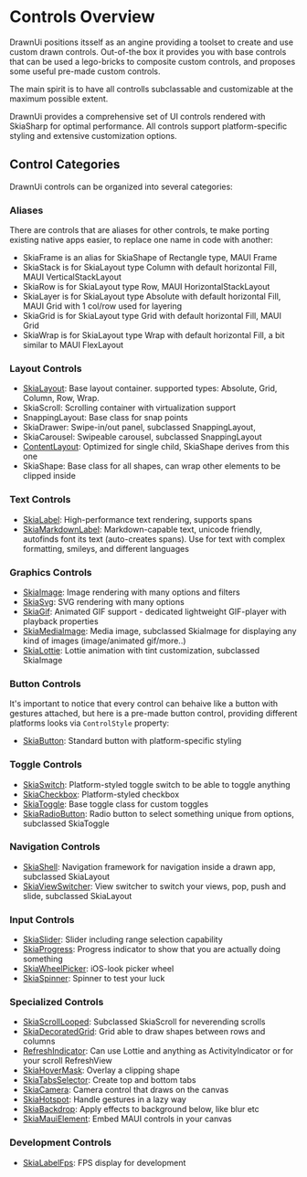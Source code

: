 # Controls Overview

DrawnUi positions itsself as an angine providing a toolset to create and use custom drawn controls. Out-of-the box it provides you with base controls that can be used a lego-bricks to composite custom controls, and proposes some useful pre-made custom controls.

The main spirit is to have all controlls subclassable and customizable at the maximum possible extent.

DrawnUi provides a comprehensive set of UI controls rendered with SkiaSharp for optimal performance. All controls support platform-specific styling and extensive customization options.

## Control Categories

DrawnUi controls can be organized into several categories:

### Aliases
There are controls that are aliases for other controls, te make porting existing native apps easier, to replace one name in code with another:
- SkiaFrame is an alias for SkiaShape of Rectangle type, MAUI Frame
- SkiaStack is for SkiaLayout type Column with default horizontal Fill, MAUI VerticalStackLayout
- SkiaRow is for SkiaLayout type Row, MAUI HorizontalStackLayout
- SkiaLayer is for SkiaLayout type Absolute with default horizontal Fill, MAUI Grid with 1 col/row used for layering
- SkiaGrid is for SkiaLayout type Grid with default horizontal Fill, MAUI Grid
- SkiaWrap is for SkiaLayout type Wrap with default horizontal Fill, a bit similar to MAUI FlexLayout

### Layout Controls
- [SkiaLayout](layouts.md#skialayout): Base layout container. supported types: Absolute, Grid, Column, Row, Wrap. 
- SkiaScroll: Scrolling container with virtualization support
- SnappingLayout: Base class for snap points
- SkiaDrawer: Swipe-in/out panel, subclassed SnappingLayout,
- SkiaCarousel: Swipeable carousel, subclassed SnappingLayout
- [ContentLayout](layouts.md#gridlayout): Optimized for single child, SkiaShape derives from this one
- SkiaShape: Base class for all shapes, can wrap other elements to be clipped inside

### Text Controls
- [SkiaLabel](text.md#skialabel): High-performance text rendering, supports spans
- [SkiaMarkdownLabel](text.md#skiamarkdownlabel): Markdown-capable text, unicode friendly, autofinds font its text (auto-creates spans). Use for text with complex formatting, smileys, and different languages

### Graphics Controls
- [SkiaImage](images.md#skiaimage): Image rendering with many options and filters
- [SkiaSvg](images.md#skiasvg): SVG rendering with many options
- [SkiaGif](images.md#skiagif): Animated GIF support - dedicated lightweight GIF-player with playback properties
- [SkiaMediaImage](images.md#skiamediaimage): Media image, subclassed SkiaImage for displaying any kind of images (image/animated gif/more..)
- [SkiaLottie](animations.md#skialottie): Lottie animation with tint customization, subclassed SkiaImage

### Button Controls
It's important to notice that every control can behaive like a button with gestures attached, but here is a pre-made button control, providing different platforms looks via `ControlStyle` property:
- [SkiaButton](buttons.md): Standard button with platform-specific styling

### Toggle Controls
- [SkiaSwitch](switches.md#skiaswitch): Platform-styled toggle switch to be able to toggle anything
- [SkiaCheckbox](switches.md#skiacheckbox): Platform-styled checkbox
- [SkiaToggle](switches.md#skiatoggle): Base toggle class for custom toggles
- [SkiaRadioButton](switches.md#skiaradiobutton): Radio button to select something unique from options, subclassed SkiaToggle

### Navigation Controls
- [SkiaShell](shell.md): Navigation framework for navigation inside a drawn app, subclassed SkiaLayout
- [SkiaViewSwitcher](shell.md#skiaviewswitcher): View switcher to switch your views, pop, push and slide, subclassed SkiaLayout

### Input Controls
- [SkiaSlider](input.md#skiaslider): Slider including range selection capability
- [SkiaProgress](input.md#skiaprogress): Progress indicator to show that you are actually doing something
- [SkiaWheelPicker](input.md#skiawheelpicker): iOS-look picker wheel
- [SkiaSpinner](input.md#skiaspinner): Spinner to test your luck

### Specialized Controls
- [SkiaScrollLooped](scroll.md#skiascrolllooped): Subclassed SkiaScroll for neverending scrolls
- [SkiaDecoratedGrid](layouts.md#skiadecoratedgrid): Grid able to draw shapes between rows and columns
- [RefreshIndicator](scroll.md#refreshindicator): Can use Lottie and anything as ActivityIndicator or for your scroll RefreshView
- [SkiaHoverMask](shapes.md#skiahovermask): Overlay a clipping shape
- [SkiaTabsSelector](shell.md#skiatabs): Create top and bottom tabs
- [SkiaCamera](native-integration.md#skiacamera): Camera control that draws on the canvas
- [SkiaHotspot](layouts.md#skiahotspot): Handle gestures in a lazy way
- [SkiaBackdrop](layouts.md#skiabackdrop): Apply effects to background below, like blur etc
- [SkiaMauiElement](native-integration.md#skiamauielement): Embed MAUI controls in your canvas

### Development Controls
- [SkiaLabelFps](text.md#skialabelfps): FPS display for development
